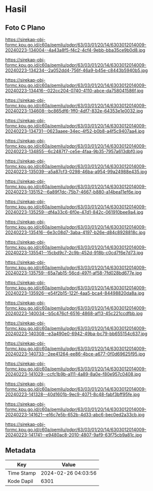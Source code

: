 # Hasil

## Foto C Plano

https://sirekap-obj-formc.kpu.go.id/c60a/pemilu/pdpr/63/03/01/20/14/6303012014009-20240223-134004--4a43a8f5-f4c2-4cf4-9ebb-bba35ce9b0d8.jpg

https://sirekap-obj-formc.kpu.go.id/c60a/pemilu/pdpr/63/03/01/20/14/6303012014009-20240223-134234--2a052dd4-756f-46a9-b45e-c8443b5940b5.jpg

https://sirekap-obj-formc.kpu.go.id/c60a/pemilu/pdpr/63/03/01/20/14/6303012014009-20240223-134416--022cc204-0740-4110-abce-da758041586f.jpg

https://sirekap-obj-formc.kpu.go.id/c60a/pemilu/pdpr/63/03/01/20/14/6303012014009-20240223-134608--bc865df6-1ff0-4df7-832e-64353e1e0032.jpg

https://sirekap-obj-formc.kpu.go.id/c60a/pemilu/pdpr/63/03/01/20/14/6303012014009-20240223-134731--0623aaee-34ec-4f52-b0b8-a4f5c9407aa4.jpg

https://sirekap-obj-formc.kpu.go.id/c60a/pemilu/pdpr/63/03/01/20/14/6303012014009-20240223-134855--6c2487f7-ce5e-4faa-9b35-7957a613dbf0.jpg

https://sirekap-obj-formc.kpu.go.id/c60a/pemilu/pdpr/63/03/01/20/14/6303012014009-20240223-135039--a5a87cf3-0298-46ba-a954-99a24988e435.jpg

https://sirekap-obj-formc.kpu.go.id/c60a/pemilu/pdpr/63/03/01/20/14/6303012014009-20240223-135152--6a89f7dc-75b7-4667-b880-a14bea11ef6e.jpg

https://sirekap-obj-formc.kpu.go.id/c60a/pemilu/pdpr/63/03/01/20/14/6303012014009-20240223-135259--df4a33c6-6f0e-47d1-842c-061910bee9a4.jpg

https://sirekap-obj-formc.kpu.go.id/c60a/pemilu/pdpr/63/03/01/20/14/6303012014009-20240223-135416--6e3c08d7-3aba-4197-b26e-d84c8928818c.jpg

https://sirekap-obj-formc.kpu.go.id/c60a/pemilu/pdpr/63/03/01/20/14/6303012014009-20240223-135541--15cbd9c7-2c9b-452d-918b-c0cd7f6e7d73.jpg

https://sirekap-obj-formc.kpu.go.id/c60a/pemilu/pdpr/63/03/01/20/14/6303012014009-20240223-135759--65a7ab15-56cd-497f-af58-7fd028bd677e.jpg

https://sirekap-obj-formc.kpu.go.id/c60a/pemilu/pdpr/63/03/01/20/14/6303012014009-20240223-135926--e54f2b15-122f-4aa5-bca4-84498820da8a.jpg

https://sirekap-obj-formc.kpu.go.id/c60a/pemilu/pdpr/63/03/01/20/14/6303012014009-20240223-140034--b5c476cf-6516-4868-af13-45c221ccdfbb.jpg

https://sirekap-obj-formc.kpu.go.id/c60a/pemilu/pdpr/63/03/01/20/14/6303012014009-20240223-140308--e3a490e0-6942-49ba-bc79-bb655154c637.jpg

https://sirekap-obj-formc.kpu.go.id/c60a/pemilu/pdpr/63/03/01/20/14/6303012014009-20240223-140733--2ee41264-ee86-4bce-a677-0f0d69625f95.jpg

https://sirekap-obj-formc.kpu.go.id/c60a/pemilu/pdpr/63/03/01/20/14/6303012014009-20240223-141029--ccfc1b9b-a111-4a89-8a0e-f80e957c0408.jpg

https://sirekap-obj-formc.kpu.go.id/c60a/pemilu/pdpr/63/03/01/20/14/6303012014009-20240223-141328--40d1601b-9ec9-4071-8c48-fabf3bff95fe.jpg

https://sirekap-obj-formc.kpu.go.id/c60a/pemilu/pdpr/63/03/01/20/14/6303012014009-20240223-141621--e16c7e5b-652b-4d33-abc6-bec0ed2a33cb.jpg

https://sirekap-obj-formc.kpu.go.id/c60a/pemilu/pdpr/63/03/01/20/14/6303012014009-20240223-141741--e9480ac8-2010-4807-9af9-63f75cb9a81c.jpg


## Metadata

| Key        | Value               |
| ---------- | ------------------- |
| Time Stamp | 2024-02-26 04:03:56 |
| Kode Dapil | 6301                |



